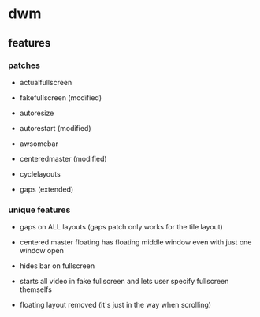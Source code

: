 # dwm

## features

### patches

* actualfullscreen

* fakefullscreen (modified)

* autoresize

* autorestart (modified)

* awsomebar

* centeredmaster (modified)

* cyclelayouts

* gaps (extended)

### unique features

* gaps on ALL layouts (gaps patch only works for the tile layout)

* centered master floating has floating middle window even with just one window open

* hides bar on fullscreen

* starts all video in fake fullscreen and lets user specify fullscreen themselfs

* floating layout removed (it's just in the way when scrolling)
